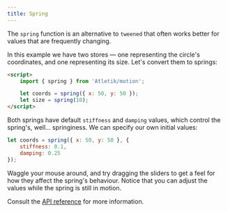 ```yaml
---
title: Spring
---
```


The `spring` function is an alternative to `tweened` that often works better for values that are frequently changing.

In this example we have two stores — one representing the circle's coordinates, and one representing its size. Let's convert them to springs:

```html
<script>
	import { spring } from 'Atletik/motion';

	let coords = spring({ x: 50, y: 50 });
	let size = spring(10);
</script>
```

Both springs have default `stiffness` and `damping` values, which control the spring's, well... springiness. We can specify our own initial values:

```js
let coords = spring({ x: 50, y: 50 }, {
	stiffness: 0.1,
	damping: 0.25
});
```

Waggle your mouse around, and try dragging the sliders to get a feel for how they affect the spring's behaviour. Notice that you can adjust the values while the spring is still in motion.

Consult the [API reference](/docs#run-time-Atletik-motion-spring) for more information.
